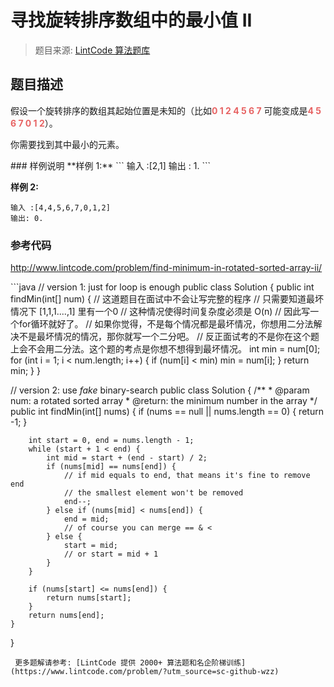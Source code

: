# 寻找旋转排序数组中的最小值 II
 > 题目来源: [LintCode 算法题库](https://www.lintcode.com/problem/find-minimum-in-rotated-sorted-array-ii/?utm_source=sc-github-wzz)
 ## 题目描述
 <p>假设一个旋转排序的数组其起始位置是未知的（比如<span style="font-weight: 700;"><font color="#e76363">0 1 2 4 5 6 7</font></span>&nbsp;可能变成是<font color="#e76363"><span style="font-weight: 700;">4 5 6 7 0 1 2</span></font>）。</p><p>你需要找到其中最小的元素。</p>
 ### 样例说明
 **样例 1:**
```
输入 :[2,1]
输出 : 1.
```

**样例 2:**
```
输入 :[4,4,5,6,7,0,1,2]
输出: 0.
```
 ### 参考代码
 <p><a href="http://www.lintcode.com/problem/find-minimum-in-rotated-sorted-array-ii/" target="_blank">http://www.lintcode.com/problem/find-minimum-in-rotated-sorted-array-ii/</a><br></p>
```java
// version 1: just for loop is enough
public class Solution {
    public int findMin(int[] num) {
        //  这道题目在面试中不会让写完整的程序
        //  只需要知道最坏情况下 [1,1,1....,1] 里有一个0
        //  这种情况使得时间复杂度必须是 O(n)
        //  因此写一个for循环就好了。
        //  如果你觉得，不是每个情况都是最坏情况，你想用二分法解决不是最坏情况的情况，那你就写一个二分吧。
        //  反正面试考的不是你在这个题上会不会用二分法。这个题的考点是你想不想得到最坏情况。
        int min = num[0];
        for (int i = 1; i < num.length; i++) {
            if (num[i] < min)
                min = num[i];
        }
        return min;
    }
}

// version 2: use *fake* binary-search
public class Solution {
    /**
     * @param num: a rotated sorted array
     * @return: the minimum number in the array
     */
    public int findMin(int[] nums) {
        if (nums == null || nums.length == 0) {
            return -1;
        }
        
        int start = 0, end = nums.length - 1;
        while (start + 1 < end) {
            int mid = start + (end - start) / 2;
            if (nums[mid] == nums[end]) {
                // if mid equals to end, that means it's fine to remove end
                // the smallest element won't be removed
                end--;
            } else if (nums[mid] < nums[end]) {
                end = mid;
                // of course you can merge == & <
            } else {
                start = mid;
                // or start = mid + 1
            }
        }
        
        if (nums[start] <= nums[end]) {
            return nums[start];
        }
        return nums[end];
    }
}
```
 更多题解请参考: [LintCode 提供 2000+ 算法题和名企阶梯训练](https://www.lintcode.com/problem/?utm_source=sc-github-wzz)